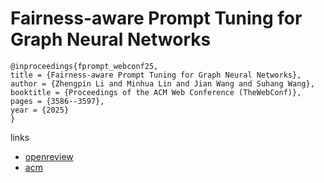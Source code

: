 # Fairness-aware Prompt Tuning for Graph Neural Networks

```
@inproceedings{fprompt_webconf25,
title = {Fairness-aware Prompt Tuning for Graph Neural Networks},
author = {Zhengpin Li and Minhua Lin and Jian Wang and Suhang Wang},
booktitle = {Proceedings of the ACM Web Conference (TheWebConf)},
pages = {3586--3597},
year = {2025}
}
```

links
- [openreview](https://openreview.net/forum?id=5T5lHzF8FM)
- [acm](https://dl.acm.org/doi/10.1145/3696410.3714780)
